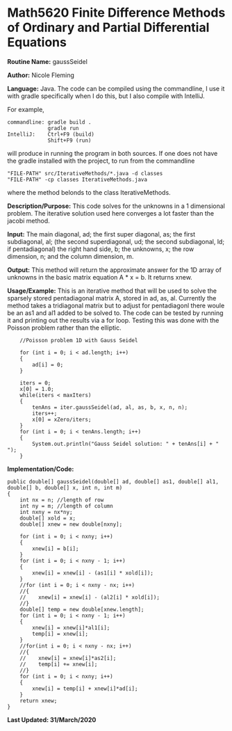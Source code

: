 # Math5620 Finite Difference Methods of Ordinary and Partial Differential Equations
**Routine Name:**           gaussSeidel

**Author:** Nicole Fleming

**Language:** Java. The code can be compiled using the commandline, I use it with gradle specifically when I do this, but I also compile with IntelliJ.

For example,

    commandline: gradle build .
                 gradle run
    IntelliJ:    Ctrl+F9 (build)
                 Shift+F9 (run)

will produce in running the program in both sources. If one does not have the gradle installed with the project, to run from the commandline

    "FILE-PATH" src/IterativeMethods/*.java -d classes
    "FILE-PATH" -cp classes IterativeMethods.java
    
where the method belonds to the class IterativeMethods.

**Description/Purpose:** This code solves for the unknowns in a 1 dimensional problem. The iterative solution used here converges a lot faster than the jacobi method.  

**Input:** The main diagonal, ad; the first super diagonal, as; the first subdiagonal, al; (the second superdiagonal, ud; the second subdiagonal, ld; if pentadiagonal)  the right hand side, b; the unknowns, x; the row dimension, n; and the column dimension, m. 

**Output:** This method will return the approximate answer for the 1D array of unknowns in the basic matrix equation A * x = b. It returns xnew.

**Usage/Example:**  This is an iterative method that will be used to solve the sparsely stored pentadiagonal matrix A, stored in ad, as, al. Currently the method takes a tridiagonal matrix but to adjust for pentadiagonl there woule be an as1 and al1 added to be solved to. 
The code can be tested by running it and printing out the results via a for loop. Testing this was done with the Poisson problem rather than the elliptic. 
            
        //Poisson problem 1D with Gauss Seidel

        for (int i = 0; i < ad.length; i++)
        {
            ad[i] = 0;
        }

        iters = 0;
        x[0] = 1.0;
        while(iters < maxIters)
        {
            tenAns = iter.gaussSeidel(ad, al, as, b, x, n, n);
            iters++;
            x[0] = xZero/iters;
        }
        for (int i = 0; i < tenAns.length; i++)
        {
            System.out.println("Gauss Seidel solution: " + tenAns[i] + " ");
        }
               

**Implementation/Code:** 

    public double[] gaussSeidel(double[] ad, double[] as1, double[] al1, double[] b, double[] x, int n, int m)
    {
        int nx = n; //length of row
        int ny = m; //length of column
        int nxny = nx*ny;
        double[] xold = x;
        double[] xnew = new double[nxny];
        
        for (int i = 0; i < nxny; i++)
        {
            xnew[i] = b[i];
        }
        for (int i = 0; i < nxny - 1; i++)
        {
            xnew[i] = xnew[i] - (as1[i] * xold[i]);
        }
        //for (int i = 0; i < nxny - nx; i++)
        //{
        //    xnew[i] = xnew[i] - (al2[i] * xold[i]);
        //}
        double[] temp = new double[xnew.length];
        for (int i = 0; i < nxny - 1; i++)
        {
            xnew[i] = xnew[i]*al1[i];
            temp[i] = xnew[i];
        }
        //for(int i = 0; i < nxny - nx; i++)
        //{
        //    xnew[i] = xnew[i]*as2[i];
        //    temp[i] += xnew[i];
        //}
        for (int i = 0; i < nxny; i++)
        {
            xnew[i] = temp[i] + xnew[i]*ad[i];
        }
        return xnew;
    }
    
**Last Updated: 31/March/2020**
